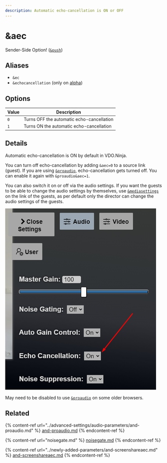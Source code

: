 ```yaml
---
description: Automatic echo-cancellation is ON or OFF
---
```


# \&aec

Sender-Side Option! ([`&push`](push.md))

## Aliases

* `&ec`
* `&echocancellation` (only on [alpha](https://vdo.ninja/alpha/))

## Options

| Value | Description                               |
| ----- | ----------------------------------------- |
| `0`   | Turns OFF the automatic echo-cancellation |
| `1`   | Turns ON the automatic echo-cancellation  |

## Details

Automatic echo-cancellation is ON by default in VDO.Ninja.

You can turn off echo-cancellation by adding `&aec=0` to a source link (guest). If you are using [`&proaudio`](../advanced-settings/audio-parameters/and-proaudio.md), echo-cancellation gets turned off. You can enable it again with `&proaudio&aec=1`.

You can also switch it on or off via the audio settings. If you want the guests to be able to change the audio settings by themselves, use [`&mediasettings`](../newly-added-parameters/and-mediasettings.md) on the link of the guests, as per default only the director can change the audio settings of the guests.

![](<../.gitbook/assets/image (92).png>)

May need to be disabled to use [`&proaudio`](../advanced-settings/audio-parameters/and-proaudio.md) on some older browsers.

## Related

{% content-ref url="../advanced-settings/audio-parameters/and-proaudio.md" %}
[and-proaudio.md](../advanced-settings/audio-parameters/and-proaudio.md)
{% endcontent-ref %}

{% content-ref url="noisegate.md" %}
[noisegate.md](noisegate.md)
{% endcontent-ref %}

{% content-ref url="../newly-added-parameters/and-screenshareaec.md" %}
[and-screenshareaec.md](../newly-added-parameters/and-screenshareaec.md)
{% endcontent-ref %}
